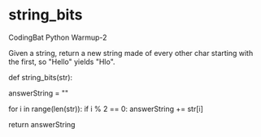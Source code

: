 # string_bits
CodingBat Python Warmup-2

Given a string, return a new string made of every other char starting with the first, so "Hello" yields "Hlo".

def string_bits(str):
  
  answerString = ""
  
  for i in range(len(str)):
    if i % 2 == 0:
      answerString += str[i]

  return answerString
